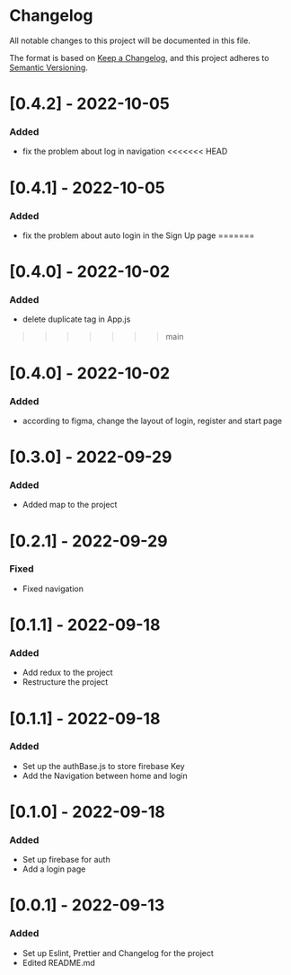 # Changelog
All notable changes to this project will be documented in this file.

The format is based on [Keep a Changelog](https://keepachangelog.com/en/1.0.0/),
and this project adheres to [Semantic Versioning](https://semver.org/spec/v2.0.0.html).


# [0.4.2] - 2022-10-05

### Added

- fix the problem about log in navigation
<<<<<<< HEAD
# [0.4.1] - 2022-10-05

### Added

- fix the problem about auto login in the Sign Up page
=======

# [0.4.0] - 2022-10-02

### Added

- delete duplicate tag in App.js

>>>>>>> main

# [0.4.0] - 2022-10-02

### Added

- according to figma, change the layout of login, register and start page


# [0.3.0] - 2022-09-29

### Added

- Added map to the project

# [0.2.1] - 2022-09-29

### Fixed

- Fixed navigation

# [0.1.1] - 2022-09-18

### Added

- Add redux to the project
- Restructure the project

# [0.1.1] - 2022-09-18

### Added

- Set up the authBase.js to store firebase Key
- Add the Navigation between home and login

# [0.1.0] - 2022-09-18

### Added

- Set up firebase for auth
- Add a login page

# [0.0.1] - 2022-09-13

### Added

- Set up Eslint, Prettier and Changelog for the project
- Edited README.md